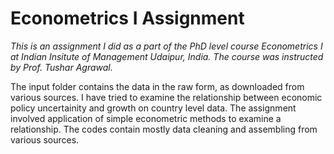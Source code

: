 # Econometrics I Assignment

<em> This is an assignment I did as a part of the PhD level course Econometrics I at Indian Insitute of Management Udaipur, India. The course was instructed by Prof. Tushar Agrawal. </em>

The input folder contains the data in the raw form, as downloaded from various sources.
I have tried to examine the relationship between economic policy uncertainity and growth on country level data. The assignment involved application of simple econometric methods to examine a relationship. The codes contain mostly data cleaning and assembling from various sources.
